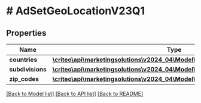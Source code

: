 # # AdSetGeoLocationV23Q1

## Properties

Name | Type | Description | Notes
------------ | ------------- | ------------- | -------------
**countries** | [**\criteo\api\marketingsolutions\v2024_04\Model\NillableAdSetTargetingRuleV23Q1**](NillableAdSetTargetingRuleV23Q1.md) |  | [optional]
**subdivisions** | [**\criteo\api\marketingsolutions\v2024_04\Model\NillableAdSetTargetingRuleV23Q1**](NillableAdSetTargetingRuleV23Q1.md) |  | [optional]
**zip_codes** | [**\criteo\api\marketingsolutions\v2024_04\Model\NillableAdSetTargetingRuleV23Q1**](NillableAdSetTargetingRuleV23Q1.md) |  | [optional]

[[Back to Model list]](../../README.md#models) [[Back to API list]](../../README.md#endpoints) [[Back to README]](../../README.md)
